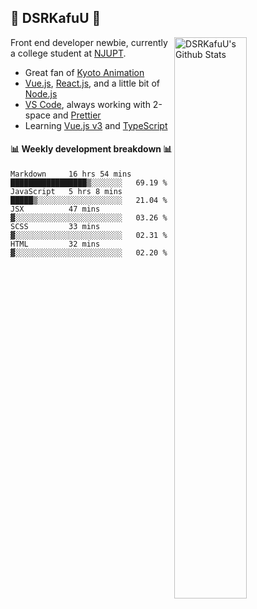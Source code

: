 ## 🍥 DSRKafuU 🍥

<img align="right" alt="DSRKafuU's Github Stats" width="48%" src="https://github-readme-stats.vercel.app/api?username=dsrkafuu&count_private=true&show_icons=true&title_color=7793cc&icon_color=7793cc&text_color=595858&bg_color=ffffff" />

Front end developer newbie, currently a college student at [NJUPT](https://www.njupt.edu.cn).

- Great fan of [Kyoto Animation](https://www.kyotoanimation.co.jp)
- [Vue.js](https://vuejs.org), [React.js](https://reactjs.org), and a little bit of [Node.js](https://nodejs.org)
- [VS Code](https://code.visualstudio.com), always working with 2-space and [Prettier](https://prettier.io)
- Learning [Vue.js v3](https://v3.vuejs.org) and [TypeScript](https://www.typescriptlang.org)

#### :bar_chart: Weekly development breakdown :bar_chart:

<!--START_SECTION:waka-->
```text
Markdown     16 hrs 54 mins  █████████████████▒░░░░░░░   69.19 % 
JavaScript   5 hrs 8 mins    █████▒░░░░░░░░░░░░░░░░░░░   21.04 % 
JSX          47 mins         ▓░░░░░░░░░░░░░░░░░░░░░░░░   03.26 % 
SCSS         33 mins         ▓░░░░░░░░░░░░░░░░░░░░░░░░   02.31 % 
HTML         32 mins         ▓░░░░░░░░░░░░░░░░░░░░░░░░   02.20 % 
```
<!--END_SECTION:waka-->
